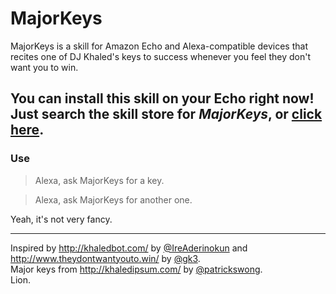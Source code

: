 # MajorKeys
MajorKeys is a skill for Amazon Echo and Alexa-compatible devices that recites one of DJ Khaled's keys to success whenever you feel they don't want you to win.

## You can install this skill on your Echo right now! Just search the skill store for *MajorKeys*, or [click here](https://www.amazon.com/Jesse-Friedman-MajorKeys/dp/B01GKB9X6O/).

### Use
> Alexa, ask MajorKeys for a key.

[]()

> Alexa, ask MajorKeys for another one.

Yeah, it's not very fancy.

---

Inspired by http://khaledbot.com/ by [@IreAderinokun](https://twitter.com/IreAderinokun) and http://www.theydontwantyouto.win/ by [@gk3](https://twitter.com/gk3).  
Major keys from http://khaledipsum.com/ by [@patrickswong](https://twitter.com/patrickswong).  
Lion.
